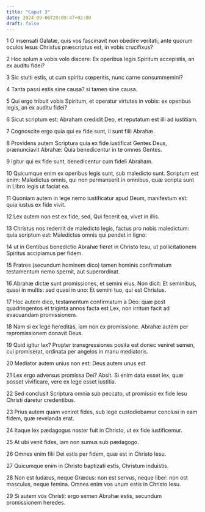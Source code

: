 ```yaml
---
title: "Caput 3"
date: 2024-09-06T20:00:47+02:00
draft: false
---
```



1 O insensati Galatæ, quis vos fascinavit non obedire veritati, ante quorum oculos Iesus Christus præscriptus est, in vobis crucifixus?

2 Hoc solum a vobis volo discere: Ex operibus legis Spiritum accepistis, an ex auditu fidei?

3 Sic stulti estis, ut cum spiritu cœperitis, nunc carne consummemini?

4 Tanta passi estis sine causa? si tamen sine causa.

5 Qui ergo tribuit vobis Spiritum, et operatur virtutes in vobis: ex operibus legis, an ex auditu fidei?

6 Sicut scriptum est: Abraham credidit Deo, et reputatum est illi ad iustitiam.

7 Cognoscite ergo quia qui ex fide sunt, ii sunt filii Abrahæ.

8 Providens autem Scriptura quia ex fide iustificat Gentes Deus, prænunciavit Abrahæ: Quia benedicentur in te omnes Gentes.

9 Igitur qui ex fide sunt, benedicentur cum fideli Abraham.

10 Quicumque enim ex operibus legis sunt, sub maledicto sunt. Scriptum est enim: Maledictus omnis, qui non permanserit in omnibus, quæ scripta sunt in Libro legis ut faciat ea.

11 Quoniam autem in lege nemo iustificatur apud Deum, manifestum est: quia iustus ex fide vivit.

12 Lex autem non est ex fide, sed, Qui fecerit ea, vivet in illis.

13 Christus nos redemit de maledicto legis, factus pro nobis maledictum: quia scriptum est: Maledictus omnis qui pendet in ligno:

14 ut in Gentibus benedictio Abrahæ fieret in Christo Iesu, ut pollicitationem Spiritus accipiamus per fidem.

15 Fratres (secundum hominem dico) tamen hominis confirmatum testamentum nemo spernit, aut superordinat.

16 Abrahæ dictæ sunt promissiones, et semini eius. Non dicit: Et seminibus, quasi in multis: sed quasi in uno: Et semini tuo, qui est Christus.

17 Hoc autem dico, testamentum confirmatum a Deo: quæ post quadringentos et triginta annos facta est Lex, non irritum facit ad evacuandam promissionem.

18 Nam si ex lege hereditas, iam non ex promissione. Abrahæ autem per repromissionem donavit Deus.

19 Quid igitur lex? Propter transgressiones posita est donec veniret semen, cui promiserat, ordinata per angelos in manu mediatoris.

20 Mediator autem unius non est: Deus autem unus est.

21 Lex ergo adversus promissa Dei? Absit. Si enim data esset lex, quæ posset vivificare, vere ex lege esset iustitia.

22 Sed conclusit Scriptura omnia sub peccato, ut promissio ex fide Iesu Christi daretur credentibus.

23 Prius autem quam veniret fides, sub lege custodiebamur conclusi in eam fidem, quæ revelanda erat.

24 Itaque lex pædagogus noster fuit in Christo, ut ex fide iustificemur.

25 At ubi venit fides, iam non sumus sub pædagogo.

26 Omnes enim filii Dei estis per fidem, quæ est in Christo Iesu.

27 Quicumque enim in Christo baptizati estis, Christum induistis.

28 Non est Iudæus, neque Græcus: non est servus, neque liber: non est masculus, neque femina. Omnes enim vos unum estis in Christo Iesu.

29 Si autem vos Christi: ergo semen Abrahæ estis, secundum promissionem heredes.

